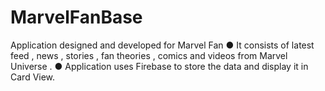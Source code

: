 # MarvelFanBase
Application designed and developed for Marvel Fan
●	It consists of latest feed , news , stories , fan theories , comics and videos from Marvel Universe .
●	Application uses Firebase to store the data and display it in Card View.
